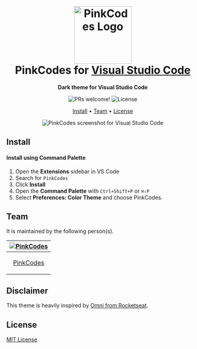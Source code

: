 <br>
<h1 align="center">
  <img src="https://i.imgur.com/ZjwVf8w.png" alt="PinkCodes Logo" width="150">
  <br>
  PinkCodes for <a href="https://code.visualstudio.com/">Visual Studio Code</a>
  <br>
</h1>

<p align="center">
  <strong>Dark theme for Visual Studio Code</strong>
</p>

<p align="center">
  <img src="https://img.shields.io/badge/PRs-welcome-%23DA70D6.svg" alt="PRs welcome!" />
  <img alt="License" src="https://img.shields.io/badge/license-MIT-%23DA70D6">
</p>

<p align="center">
  <a href="#install">Install</a> •
  <a href="#team">Team</a> •
  <a href="#license">License</a>
</p>

<p align="center">
  <img alt="PinkCodes screenshot for Visual Studio Code" src="https://i.imgur.com/i0D57Vm.png">
</p>

## Install

#### Install using Command Palette

1. Open the **Extensions** sidebar in VS Code
2. Search for `PinkCodes`
3. Click **Install**
4. Open the **Command Palette** with `Ctrl+Shift+P` or `⌘⇧P`
5. Select **Preferences: Color Theme** and choose PinkCodes.

## Team

It is maintained by the following person(s).

| [![PinkCodes](https://github.com/pinkc0des.png?size=100)](https://github.com/pinkc0des) |
| --------------------------------------------------------------------------------------- |
| <p style="text-align: center;"><a href="https://github.com/pinkc0des">PinkCodes</a></p> |

## Disclaimer

This theme is heavily inspired by [Omni from Rocketseat](https://github.com/getomni/visual-studio-code).

## License

[MIT License](./LICENSE.md)
